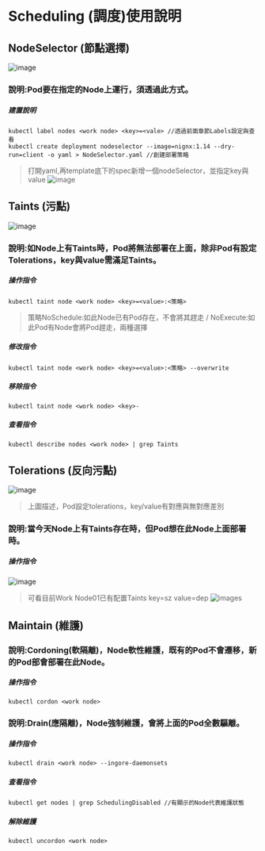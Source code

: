 # Scheduling (調度)使用說明
## NodeSelector (節點選擇)
![image](https://user-images.githubusercontent.com/39659664/223045866-6c756acc-0685-4c37-a041-79a631971308.png)
### 說明:Pod要在指定的Node上運行，須透過此方式。
##### 建置說明
    kubectl label nodes <work node> <key>=<vale> //透過前面章節Labels設定與查看
    kubectl create deployment nodeselector --image=nignx:1.14 --dry-run=client -o yaml > NodeSelector.yaml //創建部署策略
> 打開yaml,再template底下的spec新增一個nodeSelector，並指定key與value
![image](https://user-images.githubusercontent.com/39659664/223050664-0792fa78-bcb2-4459-81ef-9354a7ecb786.png)
## Taints (污點)
![image](https://user-images.githubusercontent.com/39659664/223072610-9031e728-d73e-4dbd-a279-b3744eeabf9c.png)
### 說明:如Node上有Taints時，Pod將無法部署在上面，除非Pod有設定Tolerations，key與value需滿足Taints。
##### 操作指令
    kubectl taint node <work node> <key>=<value>:<策略>
> 策略NoSchedule:如此Node已有Pod存在，不會將其趕走 / NoExecute:如此Pod有Node會將Pod趕走，兩種選擇
##### 修改指令
    kubectl taint node <work node> <key>=<value>:<策略> --overwrite
##### 移除指令
    kubectl taint node <work node> <key>-
##### 查看指令
    kubectl describe nodes <work node> | grep Taints
## Tolerations (反向污點)
![image](https://user-images.githubusercontent.com/39659664/223073507-ccc3346d-80e5-494c-80fa-387712206032.png)
> 上圖描述，Pod設定tolerations，key/value有對應與無對應差別
### 說明:當今天Node上有Taints存在時，但Pod想在此Node上面部署時。
##### 操作指令
![image](https://user-images.githubusercontent.com/39659664/223074198-17a099b9-4938-4012-9d2e-3f4c35a538d8.png)
> 可看目前Work Node01已有配置Taints key=sz value=dep
![image](https://user-images.githubusercontent.com/39659664/223075223-30fc6f97-29f0-4803-9cf4-8d0a51a24d17.png)s
## Maintain (維護)
### 說明:Cordoning(軟隔離)，Node軟性維護，既有的Pod不會遷移，新的Pod部會部署在此Node。
##### 操作指令
    kubectl cordon <work node>
### 說明:Drain(應隔離)，Node強制維護，會將上面的Pod全數驅離。
##### 操作指令
    kubectl drain <work node> --ingore-daemonsets
##### 查看指令
    kubectl get nodes | grep SchedulingDisabled //有顯示的Node代表維護狀態
##### 解除維護
    kubectl uncordon <work node>
